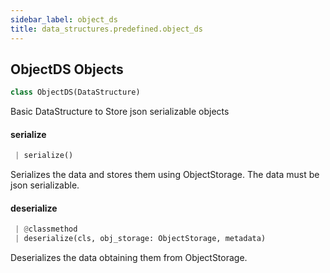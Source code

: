 ```yaml
---
sidebar_label: object_ds
title: data_structures.predefined.object_ds
---
```


## ObjectDS Objects

```python
class ObjectDS(DataStructure)
```

Basic DataStructure to Store json serializable objects

#### serialize

```python
 | serialize()
```

Serializes the data and stores them using ObjectStorage.
The data must be json serializable.

#### deserialize

```python
 | @classmethod
 | deserialize(cls, obj_storage: ObjectStorage, metadata)
```

Deserializes the data obtaining them from ObjectStorage.

